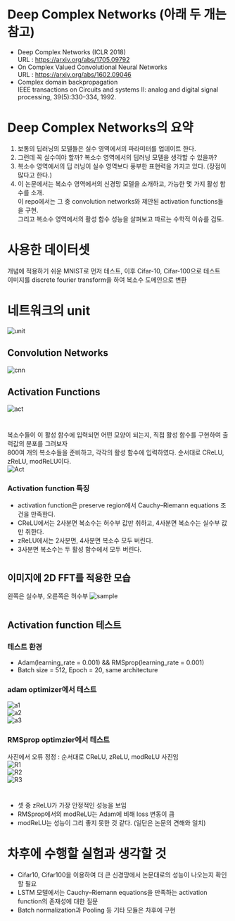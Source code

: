 # Deep Complex Networks (아래 두 개는 참고)  
- Deep Complex Networks (ICLR 2018)  
  URL : https://arxiv.org/abs/1705.09792  
- On Complex Valued Convolutional Neural Networks  
  URL : https://arxiv.org/abs/1602.09046  
- Complex domain backpropagation  
  IEEE transactions on Circuits and systems II: analog and digital signal processing, 39(5):330–334, 1992.  
#
# Deep Complex Networks의 요약  
1. 보통의 딥러닝의 모델들은 실수 영역에서의 파라미터를 업데이트 한다.  
2. 그런데 꼭 실수여야 할까? 복소수 영역에서의 딥러닝 모델을 생각할 수 있을까?  
3. 복소수 영역에서의 딥 러닝이 실수 영역보다 풍부한 표현력을 가지고 있다. (장점이 많다고 한다.)  
4. 이 논문에서는 복소수 영역에서의 신경망 모델을 소개하고, 가능한 몇 가지 활성 함수를 소개.  
이 repo에서는 그 중 convolution networks와 제안된 activation functions들을 구현.  
그리고 복소수 영역에서의 활성 함수 성능을 살펴보고 따르는 수학적 이슈를 검토.  
#
# 사용한 데이터셋  
개념에 적용하기 쉬운 MNIST로 먼저 테스트, 이후 Cifar-10, Cifar-100으로 테스트  
이미지를 discrete fourier transform을 하여 복소수 도메인으로 변환  
#
# 네트워크의 unit  
![unit](https://github.com/Doyosae/Deep_Complex_Networks/blob/master/images/unit.png)  
## Convolution Networks  
![cnn](https://github.com/Doyosae/Deep_Complex_Networks/blob/master/images/architect_picture.png)  
## Activation Functions  
![act](https://github.com/Doyosae/Deep_Complex_Networks/blob/master/images/activation_concept.png)  
#
#
복소수들이 이 활성 함수에 입력되면 어떤 모양이 되는지, 직접 활성 함수를 구현하여 출럭값의 분포를 그려보자  
800여 개의 복소수들을 준비하고, 각각의 활성 함수에 입력하였다. 순서대로 CReLU, zReLU, modReLU이다.  
![Act](https://github.com/Doyosae/Deep_Complex_Networks/blob/master/images/activation_result.png)
### Activation function 특징  
- activation function은 preserve region에서 Cauchy–Riemann equations 조건을 만족한다.  
- CReLU에서는 2사분면 복소수는 허수부 값만 취하고, 4사분면 복소수는 실수부 값만 취한다.  
- zReLU에서는 2사분면, 4사분면 복소수 모두 버린다.  
- 3사분면 복소수는 두 활성 함수에서 모두 버린다.  
#
## 이미지에 2D FFT를 적용한 모습
왼쪽은 실수부, 오른쪽은 허수부
![sample](https://github.com/Doyosae/Deep_Complex_Networks/blob/master/images/2D%20FFT.png)  
#
## Activation function 테스트
### 테스트 환경
- Adam(learning_rate = 0.001) && RMSprop(learning_rate = 0.001)  
- Batch size = 512, Epoch = 20, same architecture  
### adam optimizer에서 테스트
![a1](https://github.com/Doyosae/Deep_Complex_Networks/blob/master/images/adam%20CReLU.png)  
![a2](https://github.com/Doyosae/Deep_Complex_Networks/blob/master/images/adam%20zReLU.png)  
![a3](https://github.com/Doyosae/Deep_Complex_Networks/blob/master/images/adam%20modReLU.png)  
### RMSprop optimzier에서 테스트
사진에서 오류 정정 : 순서대로 CReLU, zReLU, modReLU 사진임  
![R1](https://github.com/Doyosae/Deep_Complex_Networks/blob/master/images/rmsp%20CReLU.png)  
![R2](https://github.com/Doyosae/Deep_Complex_Networks/blob/master/images/rmsp%20zReLU.png)  
![R3](https://github.com/Doyosae/Deep_Complex_Networks/blob/master/images/rmsp%20modReLU.png)  
#
- 셋 중 zReLU가 가장 안정적인 성능을 보임  
- RMSprop에서의 modReLU는 Adam에 비해 loss 변동이 큼  
- modReLU는 성능이 그리 좋지 못한 것 같다. (일단은 논문의 견해와 일치)  
# 차후에 수행할 실험과 생각할 것
- Cifar10, Cifar100을 이용하여 더 큰 신경망에서 논문대로의 성능이 나오는지 확인할 필요  
- LSTM 모델에서는 Cauchy–Riemann equations을 만족하는 activation function의 존재성에 대한 질문
- Batch normalization과 Pooling 등 기타 모듈은 차후에 구현

